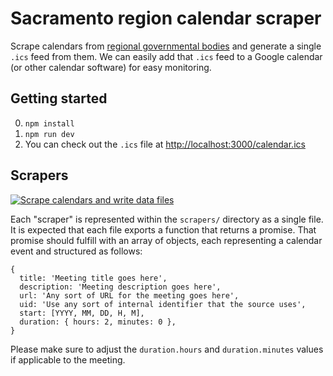 # Sacramento region calendar scraper

Scrape calendars from [regional governmental bodies](https://github.com/jeremiak/sac-region-calendar-feed/issues/1) and generate a single `.ics` feed from them. We can easily add that `.ics` feed to a Google calendar (or other calendar software) for easy monitoring.

## Getting started

0. `npm install`
1. `npm run dev`
2. You can check out the `.ics` file at [http://localhost:3000/calendar.ics](http://localhost:3000/calendar.ics)

## Scrapers

[![Scrape calendars and write data files](https://github.com/jeremiak/sac-region-calendar-feed/actions/workflows/scrape.yml/badge.svg)](https://github.com/jeremiak/sac-region-calendar-feed/actions/workflows/scrape.yml)

Each "scraper" is represented within the `scrapers/` directory as a single file. It is expected that each file exports a function that returns a promise. That promise should fulfill with an array of objects, each representing a calendar event and structured as follows:

```
{
  title: 'Meeting title goes here',
  description: 'Meeting description goes here',
  url: 'Any sort of URL for the meeting goes here',
  uid: 'Use any sort of internal identifier that the source uses',
  start: [YYYY, MM, DD, H, M],
  duration: { hours: 2, minutes: 0 },
}
```
Please make sure to adjust the `duration.hours` and `duration.minutes` values if applicable to the meeting.
